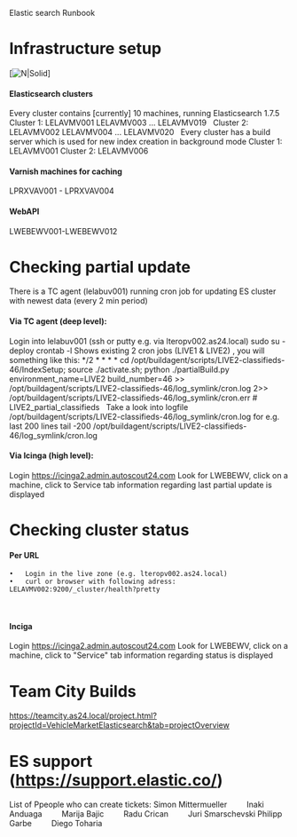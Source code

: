 Elastic search Runbook
 
# Infrastructure setup
[![N|Solid](https://bla.png)]
 
#### Elasticsearch clusters
Every cluster contains [currently] 10 machines, running Elasticsearch 1.7.5
Cluster 1:
LELAVMV001
LELAVMV003
...
LELAVMV019
 
Cluster 2:
LELAVMV002
LELAVMV004
...
LELAVMV020
 
Every cluster has a build server which is used for new index creation in background mode
Cluster 1: LELAVMV001
Cluster 2: LELAVMV006
 
#### Varnish machines for caching
LPRXVAV001 - LPRXVAV004
 
#### WebAPI
LWEBEWV001-LWEBEWV012
 
# Checking partial update
There is a TC agent (lelabuv001) running cron job for updating ES cluster with newest data (every 2 min period)
 
#### Via TC agent (deep level):
Login into lelabuv001 (ssh or putty e.g. via lteropv002.as24.local)
sudo su - deploy
crontab -l
Shows existing 2 cron jobs (LIVE1 & LIVE2) , you will something like this:
*/2 * * * * cd /opt/buildagent/scripts/LIVE2-classifieds-46/IndexSetup; source ./activate.sh; python ./partialBuild.py environment_name=LIVE2 build_number=46 >> /opt/buildagent/scripts/LIVE2-classifieds-46/log_symlink/cron.log 2>> /opt/buildagent/scripts/LIVE2-classifieds-46/log_symlink/cron.err # LIVE2_partial_classifieds
 
Take a look into logfile /opt/buildagent/scripts/LIVE2-classifieds-46/log_symlink/cron.log for e.g. last 200 lines
tail -200 /opt/buildagent/scripts/LIVE2-classifieds-46/log_symlink/cron.log
 
#### Via Icinga (high level):
Login https://icinga2.admin.autoscout24.com
Look for LWEBEWV, click on a machine, click to Service tab
information regarding last partial update is displayed
 
# Checking cluster status
#### Per URL
	•	Login in the live zone (e.g. lteropv002.as24.local)
	•	curl or browser with following adress: LELAVMV002:9200/_cluster/health?pretty
 
#### Inciga
Login https://icinga2.admin.autoscout24.com
Look for LWEBEWV, click on a machine, click to "Service" tab
information regarding status is displayed
 
# Team City Builds
https://teamcity.as24.local/project.html?projectId=VehicleMarketElasticsearch&tab=projectOverview
 
# ES support (https://support.elastic.co/)
List of Ppeople who can create tickets:
Simon Mittermueller        
Inaki Anduaga        
Marija Bajic        
Radu Crican        
Juri Smarschevski
Philipp Garbe        
Diego Toharia        
